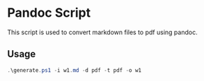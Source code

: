 # Pandoc Script

This script is used to convert markdown files to pdf using pandoc.

## Usage

```powershell
.\generate.ps1 -i w1.md -d pdf -t pdf -o w1
```
